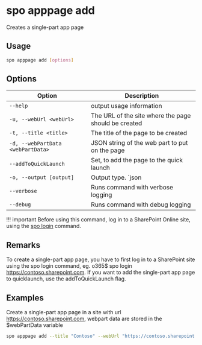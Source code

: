 # spo apppage add

Creates a single-part app page

## Usage

```sh
spo apppage add [options]
```

## Options

Option|Description
------|-----------
`--help`|output usage information
`-u, --webUrl <webUrl>`|The URL of the site where the page should be created
`-t, --title <title>`|The title of the page to be created
`-d, --webPartData <webPartData>`|JSON string of the web part to put on the page
`--addToQuickLaunch`|Set, to add the page to the quick launch
`-o, --output [output]`|Output type. `json|text`. Default `text`
`--verbose`|Runs command with verbose logging
`--debug`|Runs command with debug logging

!!! important
    Before using this command, log in to a SharePoint Online site, using the [spo login](../login.md) command.

## Remarks

To create a single-part app page, you have to first log in to a SharePoint site using the spo login command,
eg. o365$ spo login https://contoso.sharepoint.com.
If you want to add the single-part app page to quicklaunch, use the addToQuickLaunch
flag.

## Examples

Create a single-part app page in a site with url https://contoso.sharepoint.com, webpart data are stored in the $webPartData variable

```sh
spo apppage add --title "Contoso" --webUrl "https://contoso.sharepoint.com" --webPartData $webPartData --addToQuickLaunch 
```